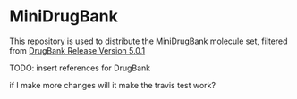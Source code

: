 # MiniDrugBank

This repository is used to distribute the MiniDrugBank molecule set, filtered from [DrugBank Release Version 5.0.1](http://www.drugbank.ca/releases/latest)

TODO: insert references for DrugBank 
 
if I make more changes will it make the travis test work?
